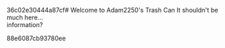 36c02e30444a87cf# Welcome to Adam2250's Trash Can
It shouldn't be much here...<br>
information?<br>

88e6087cb93780ee
